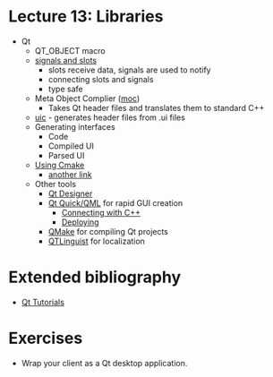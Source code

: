 # Lecture 13: Libraries

- Qt
    - QT_OBJECT macro
    - [signals and slots](http://qt-project.org/doc/qt-5.1/qtcore/signalsandslots.html)
        - slots receive data, signals are used to notify
        - connecting slots and signals
        - type safe
    - Meta Object Complier ([moc](http://qt-project.org/doc/qt-5.1/qtdoc/moc.html#moc))
        - Takes Qt header files and translates them to standard C++
    - [uic](http://qt-project.org/doc/qt-4.8/uic.html) - generates header files from .ui files
    - Generating interfaces
        - Code
        - Compiled UI
        - Parsed UI
    - [Using Cmake](http://qt-project.org/quarterly/view/using_cmake_to_build_qt_projects)
        - [another link](http://www.cmake.org/Wiki/CMake/Tutorials/Qt)
    - Other tools
        - [Qt Designer](http://qt-project.org/doc/qt-4.8/designer-using-a-ui-file.html)
        - [Qt Quick/QML](http://qt-project.org/wiki/Qt_Quick_Tutorial) for rapid GUI creation
            - [Connecting with C++](http://qt-project.org/doc/qt-4.8/qml-extending-tutorial-index.html)
            - [Deploying](http://qt-project.org/doc/qt-5.0/qtquick/qtquick-deployment.html)
        - [QMake](http://qt-project.org/doc/qt-5.0/qtdoc/qmake-manual.html) for compiling Qt projects
        - [QTLinguist](http://qt-project.org/doc/qt-4.8/linguist-manual.html) for localization

# Extended bibliography

- [Qt Tutorials](http://qt-project.org/doc/qt-4.8/tutorials.html)

# Exercises

- Wrap your client as a Qt desktop application.

